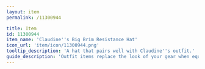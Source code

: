 ```yaml
---
layout: item
permalink: /11300944

title: Item
id: 11300944
item_name: 'Claudine''s Big Brim Resistance Hat'
icon_url: 'item/icon/11300944.png'
tooltip_description: 'A hat that pairs well with Claudine''s outfit.'
guide_description: 'Outfit items replace the look of your gear when equipped.'
---
```

